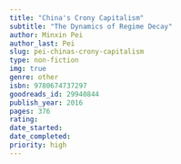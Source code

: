 ```yaml
---
title: "China's Crony Capitalism"
subtitle: "The Dynamics of Regime Decay"
author: Minxin Pei
author_last: Pei
slug: pei-chinas-crony-capitalism
type: non-fiction
img: true
genre: other
isbn: 9780674737297
goodreads_id: 29940844
publish_year: 2016
pages: 376
rating: 
date_started:
date_completed:
priority: high
---
```

